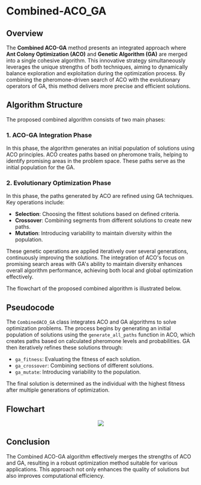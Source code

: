 # Combined-ACO_GA

## Overview
The **Combined ACO-GA** method presents an integrated approach where **Ant Colony Optimization (ACO)** and **Genetic Algorithm (GA)** are merged into a single cohesive algorithm. This innovative strategy simultaneously leverages the unique strengths of both techniques, aiming to dynamically balance exploration and exploitation during the optimization process. By combining the pheromone-driven search of ACO with the evolutionary operators of GA, this method delivers more precise and efficient solutions.

## Algorithm Structure
The proposed combined algorithm consists of two main phases:

### 1. ACO-GA Integration Phase
In this phase, the algorithm generates an initial population of solutions using ACO principles. ACO creates paths based on pheromone trails, helping to identify promising areas in the problem space. These paths serve as the initial population for the GA.

### 2. Evolutionary Optimization Phase
In this phase, the paths generated by ACO are refined using GA techniques. Key operations include:
- **Selection**: Choosing the fittest solutions based on defined criteria.
- **Crossover**: Combining segments from different solutions to create new paths.
- **Mutation**: Introducing variability to maintain diversity within the population.

These genetic operations are applied iteratively over several generations, continuously improving the solutions. The integration of ACO's focus on promising search areas with GA's ability to maintain diversity enhances overall algorithm performance, achieving both local and global optimization effectively.

The flowchart of the proposed combined algorithm is illustrated below.

## Pseudocode
The `CombinedACO_GA` class integrates ACO and GA algorithms to solve optimization problems. The process begins by generating an initial population of solutions using the `generate_all_paths` function in ACO, which creates paths based on calculated pheromone levels and probabilities. GA then iteratively refines these solutions through:
- `ga_fitness`: Evaluating the fitness of each solution.
- `ga_crossover`: Combining sections of different solutions.
- `ga_mutate`: Introducing variability to the population.

The final solution is determined as the individual with the highest fitness after multiple generations of optimization.

## Flowchart

<p align="center">
  <img src="https://github.com/user-attachments/assets/c454a02d-a4a7-470a-a08f-80071582c9b0"/>
</p>

## Conclusion
The Combined ACO-GA algorithm effectively merges the strengths of ACO and GA, resulting in a robust optimization method suitable for various applications. This approach not only enhances the quality of solutions but also improves computational efficiency.
